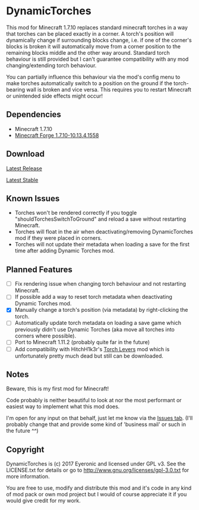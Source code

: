 # DynamicTorches

This mod for Minecraft 1.7.10 replaces standard minecraft torches in a way that torches can be placed exactly in a corner.
A torch's position will dynamically change if surrounding blocks change, i.e. if one of the corner's blocks is broken it will 
automatically move from a corner position to the remaining blocks middle and the other way around.
Standard torch behaviour is still provided but I can't guarantee compatibility with any mod changing/extending torch behaviour.

You can partially influence this behaviour via the mod's config menu to make torches automatically switch to a position on the
ground if the torch-bearing wall is broken and vice versa.
This requires you to restart Minecraft or unintended side effects might occur!

## Dependencies

- Minecraft 1.7.10
- [Minecraft Forge 1.7.10-10.13.4.1558](http://files.minecraftforge.net/maven/net/minecraftforge/forge/index_1.7.10.html)

## Download

[Latest Release](https://github.com/Eyeronic/DynamicTorches/releases/tag/v0.7.1)

[Latest Stable](https://github.com/Eyeronic/DynamicTorches/releases/tag/v0.7)

## Known Issues

- Torches won't be rendered correctly if you toggle "shouldTorchesSwitchToGround" and reload a save without restarting Minecraft.
- Torches will float in the air when deactivating/removing DynamicTorches mod if they were placed in corners.
- Torches will not update their metadata when loading a save for the first time after adding Dynamic Torches mod.

## Planned Features

- [ ] Fix rendering issue when changing torch behaviour and not restarting Minecraft.
- [ ] If possible add a way to reset torch metadata when deactivating Dynamic Torches mod.
- [x] Manually change a torch's position (via metadata) by right-clicking the torch.
- [ ] Automatically update torch metadata on loading a save game which previously didn't use Dynamic Torches (aka move all torches into corners where possible).
- [ ] Port to Minecraft 1.11.2 (probably quite far in the future)
- [ ] Add compatibility with HitchH1k3r's [Torch Levers](http://www.minecraftforum.net/forums/mapping-and-modding/minecraft-mods/1288257-1-7-10-forge-torch-levers-and-more-version-1-4-2) mod which is unfortunately pretty much dead but still can be downloaded.

## Notes

Beware, this is my first mod for Minecraft! 

Code probably is neither beautiful to look at nor the most performant or easiest way to implement what this mod does.

I'm open for any input on that behalf, just let me know via the [Issues tab](https://github.com/Eyeronic/DynamicTorches/issues). (I'll probably change that and provide some kind of 'business mail' or such in the future ^^)

## Copyright

DynamicTorches is (c) 2017 Eyeronic and licensed under GPL v3. See the LICENSE.txt for details or go to http://www.gnu.org/licenses/gpl-3.0.txt for more information.

You are free to use, modify and distribute this mod and it's code in any kind of mod pack or own mod project but I would of course appreciate it if you would give credit for my work.
